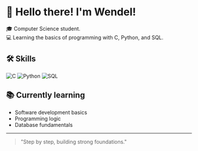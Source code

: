 # 👋 Hello there! I'm Wendel!

🎓 Computer Science student.  
💻 Learning the basics of programming with C, Python, and SQL.

## 🛠️ Skills

![C](https://img.shields.io/badge/C-00599C?style=flat&logo=c&logoColor=white)
![Python](https://img.shields.io/badge/Python-3776AB?style=flat&logo=python&logoColor=white)
![SQL](https://img.shields.io/badge/SQL-4479A1?style=flat&logo=mysql&logoColor=white)

## 📚 Currently learning
- Software development basics
- Programming logic
- Database fundamentals

---

> "Step by step, building strong foundations."


